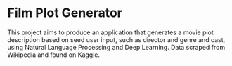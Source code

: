 # Film Plot Generator

This project aims to produce an application that generates a movie plot description based on seed user input, such as director and genre and cast, using Natural Language Processing and Deep Learning. Data scraped from Wikipedia and found on Kaggle.
